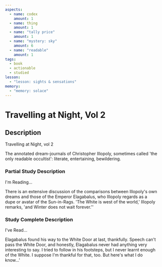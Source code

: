```yaml
---
aspects:
  - name: codex
    amount: 1
  - name: thing
    amount: 1
  - name: "tally price"
    amount: 1
  - name: "mystery: sky"
    amount: 6
  - name: "readable"
    amount: 1
tags:
  - book
  - actionable
  - studied
lesson:
  - "lesson: sights & sensations"
memory:
  - "memory: solace"
---
```


# Travelling at Night, Vol 2

## Description
Travelling at Night, vol 2

The annotated dream-journals of Christopher Illopoly, sometimes called 'the only readable occultist': literate, entertaining, bewildering.
### Partial Study Description
I'm Reading...

There is an extensive discussion of the comparisons between Illopoly's own dreams and those of the Emperor Elagabalus, who Illopoly regards as a dupe or avatar of the Sun-in-Rags. 'The White is west of the world,' Illopoly remarks, 'and Winter does not wait forever.''
### Study Complete Description
I've Read...

Elagabalus found his way to the White Door at last, thankfully. Speech can't pass the White Door, and honestly, Elagabalus never had anything very interesting to say. I tried to follow in his footsteps, but I never learnt enough of the White. I suppose I'm thankful for that, too. But here's what I do know...'